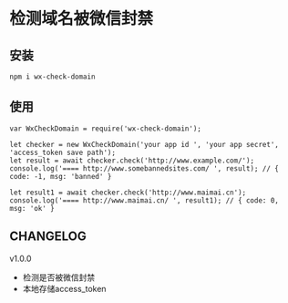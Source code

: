 # 检测域名被微信封禁


## 安装
```
npm i wx-check-domain
```

## 使用
```
var WxCheckDomain = require('wx-check-domain');

let checker = new WxCheckDomain('your app id ', 'your app secret', 'access_token save path');
let result = await checker.check('http://www.example.com/');
console.log('==== http://www.somebannedsites.com/ ', result); // { code: -1, msg: 'banned' }

let result1 = await checker.check('http://www.maimai.cn');
console.log('==== http://www.maimai.cn/ ', result1); // { code: 0, msg: 'ok' }
```

## CHANGELOG
v1.0.0
* 检测是否被微信封禁
* 本地存储access_token
